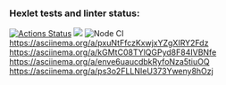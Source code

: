 ### Hexlet tests and linter status:
[![Actions Status](https://github.com/Viltorn/frontend-project-lvl1/workflows/hexlet-check/badge.svg)](https://github.com/Viltorn/frontend-project-lvl1/actions)
<a href="https://codeclimate.com/github/codeclimate/codeclimate/maintainability"><img src="https://api.codeclimate.com/v1/badges/a99a88d28ad37a79dbf6/maintainability" /></a>
![Node CI](https://github.com/Viltorn/frontend-project-lvl1/actions/workflows/nodejs.yml/badge.svg)
https://asciinema.org/a/pxuNtFfczKxwjxYZgXIRY2Fdz
https://asciinema.org/a/kGMtC08TYlQGPyd8F84IVBNfe
https://asciinema.org/a/enve6uaucdbkRyfoNza5tiuOQ
https://asciinema.org/a/ps3o2FLLNIeU373Yweny8hOzj